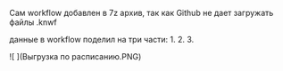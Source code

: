 Сам workflow добавлен в 7z архив, так как Github не дает загружать файлы .knwf

данные в workflow поделил на три части:
1. 
2.
3.

![ ](Выгрузка по расписанию.PNG)
